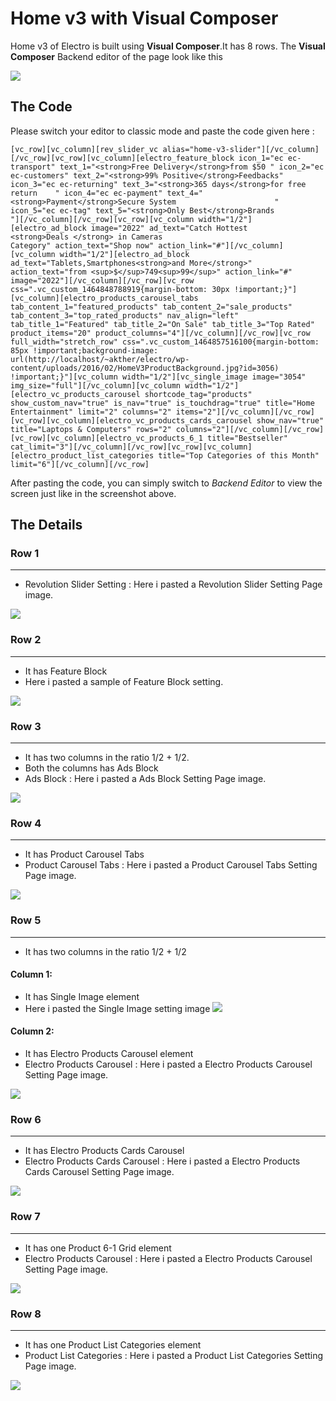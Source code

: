 # Home v3 with Visual Composer

Home v3 of Electro is built using **Visual Composer**.It has 8 rows. The **Visual Composer** Backend editor of the page look like this

![](http://transvelo.github.io/docs/electro/images/vc-home-v3.png)

## The Code

Please switch your editor to classic mode and paste the code given here :

```
[vc_row][vc_column][rev_slider_vc alias="home-v3-slider"][/vc_column][/vc_row][vc_row][vc_column][electro_feature_block icon_1="ec ec-transport" text_1="<strong>Free Delivery</strong>from $50 " icon_2="ec ec-customers" text_2="<strong>99% Positive</strong>Feedbacks" icon_3="ec ec-returning" text_3="<strong>365 days</strong>for free return	" icon_4="ec ec-payment" text_4="<strong>Payment</strong>Secure System						" icon_5="ec ec-tag" text_5="<strong>Only Best</strong>Brands						"][/vc_column][/vc_row][vc_row][vc_column width="1/2"][electro_ad_block image="2022" ad_text="Catch Hottest
<strong>Deals </strong> in Cameras
Category" action_text="Shop now" action_link="#"][/vc_column][vc_column width="1/2"][electro_ad_block ad_text="Tablets,Smartphones<strong>and More</strong>" action_text="from <sup>$</sup>749<sup>99</sup>" action_link="#" image="2022"][/vc_column][/vc_row][vc_row css=".vc_custom_1464848788919{margin-bottom: 30px !important;}"][vc_column][electro_products_carousel_tabs tab_content_1="featured_products" tab_content_2="sale_products" tab_content_3="top_rated_products" nav_align="left" tab_title_1="Featured" tab_title_2="On Sale" tab_title_3="Top Rated" product_items="20" product_columns="4"][/vc_column][/vc_row][vc_row full_width="stretch_row" css=".vc_custom_1464857516100{margin-bottom: 85px !important;background-image: url(http://localhost/~akther/electro/wp-content/uploads/2016/02/HomeV3ProductBackground.jpg?id=3056) !important;}"][vc_column width="1/2"][vc_single_image image="3054" img_size="full"][/vc_column][vc_column width="1/2"][electro_vc_products_carousel shortcode_tag="products" show_custom_nav="true" is_nav="true" is_touchdrag="true" title="Home Entertainment" limit="2" columns="2" items="2"][/vc_column][/vc_row][vc_row][vc_column][electro_vc_products_cards_carousel show_nav="true" title="Laptops & Computers" rows="2" columns="2"][/vc_column][/vc_row][vc_row][vc_column][electro_vc_products_6_1 title="Bestseller" cat_limit="3"][/vc_column][/vc_row][vc_row][vc_column][electro_product_list_categories title="Top Categories of this Month" limit="6"][/vc_column][/vc_row]
```

After pasting the code, you can simply switch to *Backend Editor* to view the screen just like in the screenshot above.

## The Details



### Row 1
---
* Revolution Slider Setting : Here i pasted a Revolution Slider Setting Page image.

![](http://transvelo.github.io/docs/electro/images/vc-home-v3-slider.png)

### Row 2
---
* It has Feature Block
* Here i pasted a sample of Feature Block setting.

![](http://transvelo.github.io/docs/electro/images/vc-homev3-feature-block.png)

### Row 3
---
* It has two columns in the ratio 1/2 + 1/2.
* Both the columns has Ads Block
* Ads Block : Here i pasted a Ads Block Setting Page image.

![](http://transvelo.github.io/docs/electro/images/vc-homev3-ads-block.png)

### Row 4
---
* It has Product Carousel Tabs
* Product Carousel Tabs : Here i pasted a Product Carousel Tabs Setting Page image.

![](http://transvelo.github.io/docs/electro/images/vc-homev3-product-carousel-tabs.png)

### Row 5
---
* It has two columns in the ratio 1/2 + 1/2

#### Column 1:
* It has Single Image element
* Here i pasted the Single Image setting image
![](http://transvelo.github.io/docs/electro/images/vc-homev3-single-image.png)

#### Column 2:
* It has Electro Products Carousel element
* Electro Products Carousel : Here i pasted a Electro Products Carousel Setting Page image.

![](http://transvelo.github.io/docs/electro/images/vc-homev3-carousel.png)

### Row 6
---
* It has Electro Products Cards Carousel
* Electro Products Cards Carousel : Here i pasted a Electro Products Cards Carousel Setting Page image.

![](http://transvelo.github.io/docs/electro/images/vc-homev3-cards-carousel.png)

### Row 7
---
* It has one Product 6-1 Grid element
* Electro Products Carousel : Here i pasted a Electro Products Carousel Setting Page image.

![](http://transvelo.github.io/docs/electro/images/vc-homev3-product-6-1-grid.png)

### Row 8
---
* It has one Product List Categories element
* Product List Categories : Here i pasted a Product List Categories Setting Page image.

![](http://transvelo.github.io/docs/electro/images/vc-homev3-list-categories.png)
